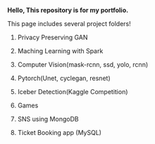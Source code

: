 **Hello, This repository is for my portfolio.**

This page includes several project folders!

1. Privacy Preserving GAN 

2. Maching Learning with Spark

3. Computer Vision(mask-rcnn, ssd, yolo, rcnn) 

4. Pytorch(Unet, cyclegan, resnet)

5. Iceber Detection(Kaggle Competition)

6. Games  

7. SNS using MongoDB

8. Ticket Booking app (MySQL)
